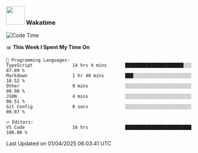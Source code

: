 ### <img src="https://media.giphy.com/media/VgCDAzcKvsR6OM0uWg/giphy.gif" width="50"> Wakatime

  <!--START_SECTION:waka-->
![Code Time](http://img.shields.io/badge/Code%20Time-1%2C531%20hrs%2022%20mins-blue)

📊 **This Week I Spent My Time On** 

```text
💬 Programming Languages: 
TypeScript               14 hrs 4 mins       ██████████████████████░░░   87.89 % 
Markdown                 1 hr 40 mins        ███░░░░░░░░░░░░░░░░░░░░░░   10.52 % 
Other                    9 mins              ░░░░░░░░░░░░░░░░░░░░░░░░░   00.98 % 
JSON                     4 mins              ░░░░░░░░░░░░░░░░░░░░░░░░░   00.51 % 
Git Config               0 secs              ░░░░░░░░░░░░░░░░░░░░░░░░░   00.07 % 

🔥 Editors: 
VS Code                  16 hrs              █████████████████████████   100.00 % 
```


 Last Updated on 01/04/2025 06:03:41 UTC
<!--END_SECTION:waka-->
